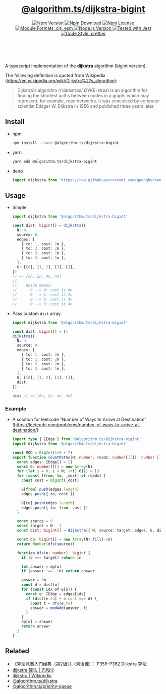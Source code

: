 <header>
  <h1 align="center">
    <a href="https://github.com/guanghechen/algorithm.ts/tree/release-2.x.x/packages/dijkstra-bigint#readme">@algorithm.ts/dijkstra-bigint</a>
  </h1>
  <div align="center">
    <a href="https://www.npmjs.com/package/@algorithm.ts/dijkstra-bigint">
      <img
        alt="Npm Version"
        src="https://img.shields.io/npm/v/@algorithm.ts/dijkstra-bigint.svg"
      />
    </a>
    <a href="https://www.npmjs.com/package/@algorithm.ts/dijkstra-bigint">
      <img
        alt="Npm Download"
        src="https://img.shields.io/npm/dm/@algorithm.ts/dijkstra-bigint.svg"
      />
    </a>
    <a href="https://www.npmjs.com/package/@algorithm.ts/dijkstra-bigint">
      <img
        alt="Npm License"
        src="https://img.shields.io/npm/l/@algorithm.ts/dijkstra-bigint.svg"
      />
    </a>
    <a href="#install">
      <img
        alt="Module Formats: cjs, esm"
        src="https://img.shields.io/badge/module_formats-cjs%2C%20esm-green.svg"
      />
    </a>
    <a href="https://github.com/nodejs/node">
      <img
        alt="Node.js Version"
        src="https://img.shields.io/node/v/@algorithm.ts/dijkstra-bigint"
      />
    </a>
    <a href="https://github.com/facebook/jest">
      <img
        alt="Tested with Jest"
        src="https://img.shields.io/badge/tested_with-jest-9c465e.svg"
      />
    </a>
    <a href="https://github.com/prettier/prettier">
      <img
        alt="Code Style: prettier"
        src="https://img.shields.io/badge/code_style-prettier-ff69b4.svg?style=flat-square"
      />
    </a>
  </div>
</header>
<br/>


A typescript implementation of the **dijkstra** algorithm (bigint version).

The following definition is quoted from Wikipedia (https://en.wikipedia.org/wiki/Dijkstra%27s_algorithm):

> Dijkstra's algorithm (/ˈdaɪkstrəz/ *DYKE-strəz*) is an algorithm for finding
> the shortest paths between nodes in a graph, which may represent, for example,
> road networks. It was conceived by computer scientist Edsger W. Dijkstra in
> 1956 and published three years later.


## Install

* npm

  ```bash
  npm install --save @algorithm.ts/dijkstra-bigint
  ```

* yarn

  ```bash
  yarn add @algorithm.ts/dijkstra-bigint
  ```

* deno

  ```typescript
  import dijkstra from 'https://raw.githubusercontent.com/guanghechen/algorithm.ts/main/packages/dijkstra-bigint/src/index.ts'
  ```

## Usage

* Simple

  ```typescript
  import dijkstra from '@algorithm.ts/dijkstra-bigint'

  const dist: bigint[] = dijkstra({
    N: 4,
    source: 0,
    edges: [
      { to: 1, cost: 2n },
      { to: 2, cost: 2n },
      { to: 3, cost: 2n },
      { to: 3, cost: 1n },
    ],
    G: [[0], [1, 2], [3], []],
  })
  // => [0n, 2n, 4n, 4n]
  // 
  //    Which means:
  //      0 --> 0: cost is 0n
  //      0 --> 1: cost is 2n
  //      0 --> 2: cost is 4n
  //      0 --> 3: cost is 4n
  ```

* Pass custom `dist` array.

  ```typescript
  import dijkstra from '@algorithm.ts/dijkstra-bigint'

  const dist: bigint[] = []
  dijkstra({
    N: 4,
    source: 0,
    edges: [
      { to: 1, cost: 2n },
      { to: 2, cost: 2n },
      { to: 3, cost: 2n },
      { to: 3, cost: 1n },
    ],
    G: [[0], [1, 2], [3], []],
    dist,
  })

  dist // => [0n, 2n, 4n, 4n]
  ```

### Example

* A solution for leetcode "Number of Ways to Arrive at Destination"
  (https://leetcode.com/problems/number-of-ways-to-arrive-at-destination/):

  ```typescript
  import type { IEdge } from '@algorithm.ts/dijkstra-bigint'
  import dijkstra from '@algorithm.ts/dijkstra-bigint'

  const MOD = BigInt(1e9 + 7)
  export function countPaths(N: number, roads: number[][]): number {
    const edges: IEdge[] = []
    const G: number[][] = new Array(N)
    for (let i = 0; i < N; ++i) G[i] = []
    for (const [from, to, _cost] of roads) {
      const cost = BigInt(_cost)

      G[from].push(edges.length)
      edges.push({ to, cost })

      G[to].push(edges.length)
      edges.push({ to: from, cost })
    }

    const source = 0
    const target = N - 1
    const dist: bigint[] = dijkstra({ N, source: target, edges, G, dist: customDist }, { INF: BigInt(1e12) })

    const dp: bigint[] = new Array(N).fill(-1n)
    return Number(dfs(source))

    function dfs(o: number): bigint {
      if (o === target) return 1n

      let answer = dp[o]
      if (answer !== -1n) return answer

      answer = 0n
      const d = dist[o]
      for (const idx of G[o]) {
        const e: IEdge = edges[idx]
        if (dist[e.to] + e.cost === d) {
          const t = dfs(e.to)
          answer = modAdd(answer, t)
        }
      }
      dp[o] = answer
      return answer
    }
  }
  ```


## Related

* 《算法竞赛入门经典（第2版）》（刘汝佳）： P359-P362 Dijkstra 算法
* [dijkstra 算法 | 光和尘][dijkstra]
* [dijkstra | Wikipedia][wikipedia-dijkstra]
* [@algorithm.ts/dijkstra][]
* [@algorithm.ts/priority-queue][]


[homepage]: https://github.com/guanghechen/algorithm.ts/tree/release-2.x.x/packages/dijkstra-bigint#readme
[wikipedia-dijkstra]: https://en.wikipedia.org/wiki/Dijkstra%27s_algorithm
[dijkstra]: https://me.guanghechen.com/post/algorithm/graph/shortest-path/dijkstra
[@algorithm.ts/dijkstra]: https://github.com/guanghechen/algorithm.ts/tree/release-2.x.x/packages/dijkstra
[@algorithm.ts/priority-queue]: https://github.com/guanghechen/algorithm.ts/tree/release-2.x.x/packages/priority-queue